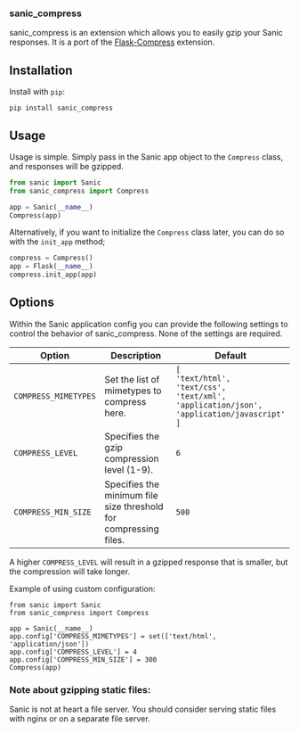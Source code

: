 ### sanic_compress

sanic_compress is an extension which allows you to easily gzip your Sanic responses. It is a port of the [Flask-Compress](https://github.com/libwilliam/flask-compress) extension.


## Installation

Install with `pip`:

`pip install sanic_compress`

## Usage

Usage is simple. Simply pass in the Sanic app object to the `Compress` class, and responses will be gzipped.

```python
from sanic import Sanic
from sanic_compress import Compress

app = Sanic(__name__)
Compress(app)
```

Alternatively, if you want to initialize the `Compress` class later, you can do so with the `init_app` method;

```python
compress = Compress()
app = Flask(__name__)
compress.init_app(app)
```


## Options

Within the Sanic application config you can provide the following settings to control the behavior of sanic_compress. None of the settings are required.

| Option | Description | Default |
| ------ | ----------- | ------- |
| `COMPRESS_MIMETYPES` | Set the list of mimetypes to compress here. | `[`<br>`'text/html',`<br>`'text/css',`<br>`'text/xml',`<br>`'application/json',`<br>`'application/javascript'`<br>`]` |
| `COMPRESS_LEVEL` | Specifies the gzip compression level (1-9). | `6` |
| `COMPRESS_MIN_SIZE` | Specifies the minimum file size threshold for compressing files. | `500` |

A higher `COMPRESS_LEVEL` will result in a gzipped response that is smaller, but the compression will take longer.

Example of using custom configuration:

```
from sanic import Sanic
from sanic_compress import Compress

app = Sanic(__name__)
app.config['COMPRESS_MIMETYPES'] = set(['text/html', 'application/json'])
app.config['COMPRESS_LEVEL'] = 4
app.config['COMPRESS_MIN_SIZE'] = 300
Compress(app)
```

### Note about gzipping static files:

Sanic is not at heart a file server. You should consider serving static files with nginx or on a separate file server.